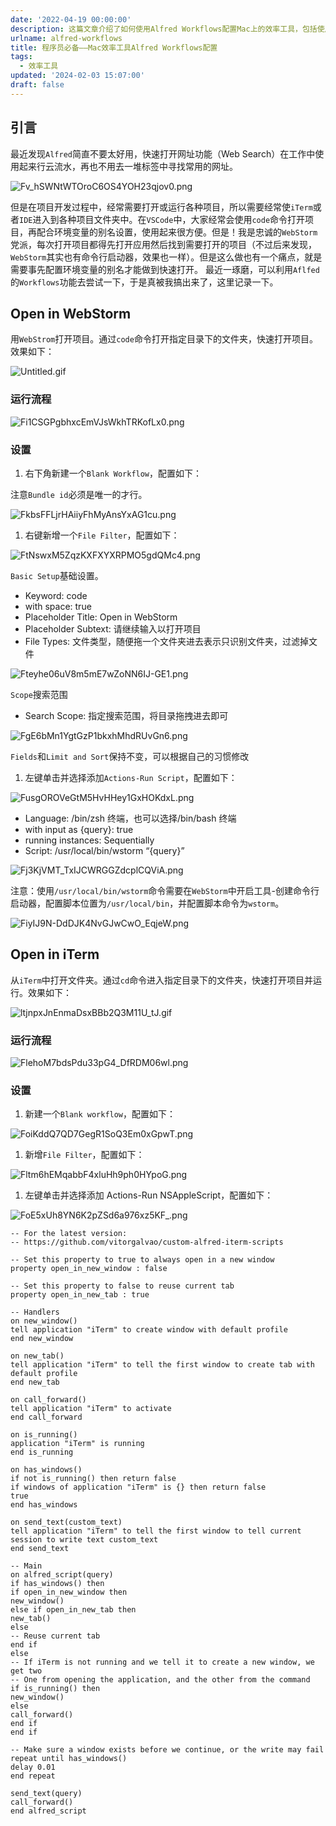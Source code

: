 ```yaml
---
date: '2022-04-19 00:00:00'
description: 这篇文章介绍了如何使用Alfred Workflows配置Mac上的效率工具，包括使用Alfred快速打开网址和使用Alfred打开WebStorm和iTerm来快速打开和运行项目。
urlname: alfred-workflows
title: 程序员必备——Mac效率工具Alfred Workflows配置
tags:
  - 效率工具
updated: '2024-02-03 15:07:00'
draft: false
---
```


## 引言


最近发现`Alfred`简直不要太好用，快速打开网址功能（Web Search）在工作中使用起来行云流水，再也不用去一堆标签中寻找常用的网址。


![Fv_hSWNtWTOroC6OS4YOH23qjov0.png](https://image.1874.cool/c88cff762b3fefd15034d524b1e4885d.png)


但是在项目开发过程中，经常需要打开或运行各种项目，所以需要经常使`iTerm`或者`IDE`进入到各种项目文件夹中。在`VSCode`中，大家经常会使用`code`命令打开项目，再配合环境变量的别名设置，使用起来很方便。但是！我是忠诚的`WebStorm`党派，每次打开项目都得先打开应用然后找到需要打开的项目（不过后来发现，`WebStorm`其实也有命令行启动器，效果也一样）。但是这么做也有一个痛点，就是需要事先配置环境变量的别名才能做到快速打开。 最近一琢磨，可以利用`Aflfed`的`Workflows`功能去尝试一下，于是真被我搞出来了，这里记录一下。


## Open in WebStorm


用`WebStrom`打开项目。通过`code`命令打开指定目录下的文件夹，快速打开项目。效果如下：


![Untitled.gif](https://image.1874.cool/1f6a2336272f3d4e2477f6ed1292099d.gif)


### 运行流程


![Fi1CSGPgbhxcEmVJsWkhTRKofLx0.png](https://image.1874.cool/98401f1514a56f0602d7eab7e83597f2.png)


### 设置

1. 右下角新建一个`Blank Workflow`，配置如下：

注意`Bundle id`必须是唯一的才行。


![FkbsFFLjrHAiiyFhMyAnsYxAG1cu.png](https://image.1874.cool/7a565a10c7bc037f90b6505033aa7def.png)

1. 右键新增一个`File Filter`，配置如下：

![FtNswxM5ZqzKXFXYXRPMO5gdQMc4.png](https://image.1874.cool/f8a2896728c9a744d422ec7ea435941f.png)


`Basic Setup`基础设置。

- Keyword: code
- with space: true
- Placeholder Title: Open in WebStorm
- Placeholder Subtext: 请继续输入以打开项目
- File Types: 文件类型，随便拖一个文件夹进去表示只识别文件夹，过滤掉文件

![Fteyhe06uV8m5mE7wZoNN6IJ-GE1.png](https://image.1874.cool/2ffad9e5d4fd7145175403d2ce88d4ba.png)


`Scope`搜索范围

- Search Scope: 指定搜索范围，将目录拖拽进去即可

![FgE6bMn1YgtGzP1bkxhMhdRUvGn6.png](https://image.1874.cool/904f1b4c2c259ac107a9412c3c44aa20.png)


`Fields`和`Limit and Sort`保持不变，可以根据自己的习惯修改

1. 左键单击并选择添加`Actions-Run Script`，配置如下：

![FusgOROVeGtM5HvHHey1GxHOKdxL.png](https://image.1874.cool/b8e6ab4a950b27856ba7bffeaffcba7e.png)

- Language: /bin/zsh 终端，也可以选择/bin/bash 终端
- with input as {query}: true
- running instances: Sequentially
- Script: /usr/local/bin/wstorm “{query}”

![Fj3KjVMT_TxIJCWRGGZdcplCQViA.png](https://image.1874.cool/aaf2382b5835cd4c4bed596bbfd9cb1a.png)


注意：使用`/usr/local/bin/wstorm`命令需要在`WebStorm`中开启工具-创建命令行启动器，配置脚本位置为`/usr/local/bin`，并配置脚本命令为`wstorm`。


![FiyIJ9N-DdDJK4NvGJwCwO_EqjeW.png](https://image.1874.cool/d75e44dd0ee64ca731ff0ef80518d8a8.png)


## Open in iTerm


从`iTerm`中打开文件夹。通过`cd`命令进入指定目录下的文件夹，快速打开项目并运行。效果如下：


![ltjnpxJnEnmaDsxBBb2Q3M11U_tJ.gif](https://image.1874.cool/bfcd6c280bab6c48286bc9dceb4d7922.gif)


### 运行流程


![FlehoM7bdsPdu33pG4_DfRDM06wl.png](https://image.1874.cool/92afc08cbea2aa21a025f78f64b21cd5.png)


### 设置

1. 新建一个`Blank workflow`，配置如下：

![FoiKddQ7QD7GegR1SoQ3Em0xGpwT.png](https://image.1874.cool/c74cf85993ecd736faed7ee5e871e22e.png)

1. 新增`File Filter`，配置如下：

![Fltm6hEMqabbF4xluHh9ph0HYpoG.png](https://image.1874.cool/05053b6b58b7cf7363b657f8a3941828.png)

1. 左键单击并选择添加 Actions-Run NSAppleScript，配置如下：

![FoE5xUh8YN6K2pZSd6a976xz5KF_.png](https://image.1874.cool/31bd242cc74c441caa461efc88cbac43.png)


```text
-- For the latest version:
-- https://github.com/vitorgalvao/custom-alfred-iterm-scripts

-- Set this property to true to always open in a new window
property open_in_new_window : false

-- Set this property to false to reuse current tab
property open_in_new_tab : true

-- Handlers
on new_window()
tell application "iTerm" to create window with default profile
end new_window

on new_tab()
tell application "iTerm" to tell the first window to create tab with default profile
end new_tab

on call_forward()
tell application "iTerm" to activate
end call_forward

on is_running()
application "iTerm" is running
end is_running

on has_windows()
if not is_running() then return false
if windows of application "iTerm" is {} then return false
true
end has_windows

on send_text(custom_text)
tell application "iTerm" to tell the first window to tell current session to write text custom_text
end send_text

-- Main
on alfred_script(query)
if has_windows() then
if open_in_new_window then
new_window()
else if open_in_new_tab then
new_tab()
else
-- Reuse current tab
end if
else
-- If iTerm is not running and we tell it to create a new window, we get two
-- One from opening the application, and the other from the command
if is_running() then
new_window()
else
call_forward()
end if
end if

-- Make sure a window exists before we continue, or the write may fail
repeat until has_windows()
delay 0.01
end repeat

send_text(query)
call_forward()
end alfred_script
```

